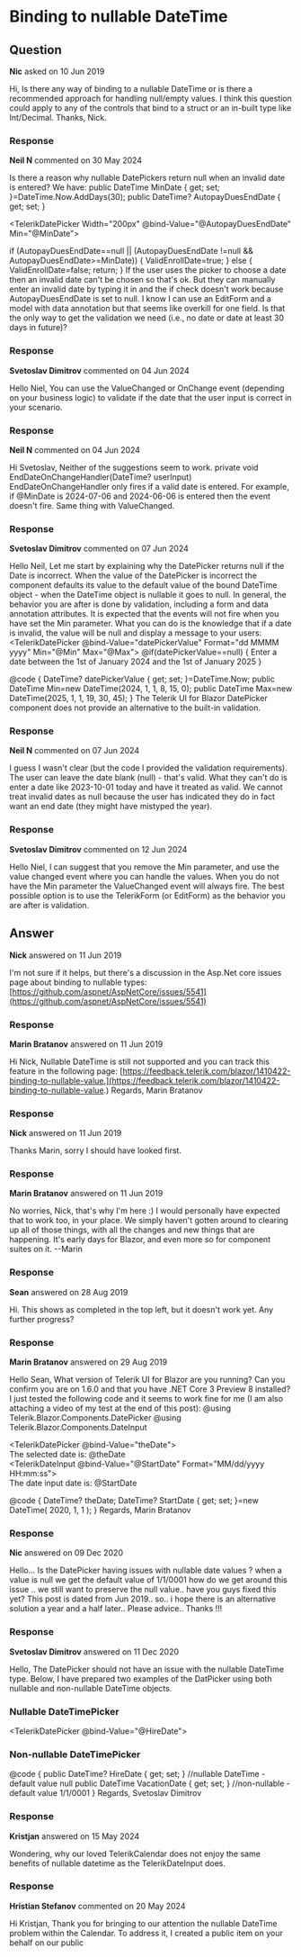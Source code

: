 # Binding to nullable DateTime

## Question

**Nic** asked on 10 Jun 2019

Hi, Is there any way of binding to a nullable DateTime or is there a recommended approach for handling null/empty values. I think this question could apply to any of the controls that bind to a struct or an in-built type like Int/Decimal. Thanks, Nick.

### Response

**Neil N** commented on 30 May 2024

Is there a reason why nullable DatePickers return null when an invalid date is entered? We have: public DateTime MinDate { get; set; }=DateTime.Now.AddDays(30); public DateTime? AutopayDuesEndDate { get; set; } <p><TelerikDatePicker Width="200px" @bind-Value="@AutopayDuesEndDate" Min="@MinDate"></TelerikDatePicker></p> <label hidden="@ValidEnrollDate">Please enter a date on or after @MinDate.ToString("MMMM d yyyy").</label> if (AutopayDuesEndDate==null || (AutopayDuesEndDate !=null && AutopayDuesEndDate>=MinDate)) { ValidEnrollDate=true; } else { ValidEnrollDate=false; return; } If the user uses the picker to choose a date then an invalid date can't be chosen so that's ok. But they can manually enter an invalid date by typing it in and the if check doesn't work because AutopayDuesEndDate is set to null. I know I can use an EditForm and a model with data annotation but that seems like overkill for one field. Is that the only way to get the validation we need (i.e., no date or date at least 30 days in future)?

### Response

**Svetoslav Dimitrov** commented on 04 Jun 2024

Hello Niel, You can use the ValueChanged or OnChange event (depending on your business logic) to validate if the date that the user input is correct in your scenario.

### Response

**Neil N** commented on 04 Jun 2024

Hi Svetoslav, Neither of the suggestions seem to work. <TelerikDatePicker Width="200px" Value="@AutopayDuesEndDate" Min="@MinDate" ValueChanged="@( (DateTime? inputDate)=> EndDateOnChangeHandler(inputDate) )"> </TelerikDatePicker> private void EndDateOnChangeHandler(DateTime? userInput) EndDateOnChangeHandler only fires if a valid date is entered. For example, if @MinDate is 2024-07-06 and 2024-06-06 is entered then the event doesn't fire. Same thing with ValueChanged.

### Response

**Svetoslav Dimitrov** commented on 07 Jun 2024

Hello Neil, Let me start by explaining why the DatePicker returns null if the Date is incorrect. When the value of the DatePicker is incorrect the component defaults its value to the default value of the bound DateTime object - when the DateTime object is nullable it goes to null. In general, the behavior you are after is done by validation, including a form and data annotation attributes. It is expected that the events will not fire when you have set the Min parameter. What you can do is the knowledge that if a date is invalid, the value will be null and display a message to your users: <TelerikDatePicker @bind-Value="datePickerValue" Format="dd MMMM yyyy" Min="@Min" Max="@Max"> </TelerikDatePicker> @if(datePickerValue==null)
{ <span> Enter a date between the 1st of January 2024 and the 1st of January 2025 </span> }

@code {
DateTime? datePickerValue { get; set; }=DateTime.Now;
public DateTime Min=new DateTime(2024, 1, 1, 8, 15, 0);
public DateTime Max=new DateTime(2025, 1, 1, 19, 30, 45);
} The Telerik UI for Blazor DatePicker component does not provide an alternative to the built-in validation.

### Response

**Neil N** commented on 07 Jun 2024

I guess I wasn't clear (but the code I provided the validation requirements). The user can leave the date blank (null) - that's valid. What they can't do is enter a date like 2023-10-01 today and have it treated as valid. We cannot treat invalid dates as null because the user has indicated they do in fact want an end date (they might have mistyped the year).

### Response

**Svetoslav Dimitrov** commented on 12 Jun 2024

Hello Niel, I can suggest that you remove the Min parameter, and use the value changed event where you can handle the values. When you do not have the Min parameter the ValueChanged event will always fire. The best possible option is to use the TelerikForm (or EditForm) as the behavior you are after is validation.

## Answer

**Nick** answered on 11 Jun 2019

I'm not sure if it helps, but there's a discussion in the Asp.Net core issues page about binding to nullable types: [https://github.com/aspnet/AspNetCore/issues/5541](https://github.com/aspnet/AspNetCore/issues/5541)

### Response

**Marin Bratanov** answered on 11 Jun 2019

Hi Nick, Nullable DateTime is still not supported and you can track this feature in the following page: [https://feedback.telerik.com/blazor/1410422-binding-to-nullable-value.](https://feedback.telerik.com/blazor/1410422-binding-to-nullable-value.) Regards, Marin Bratanov

### Response

**Nick** answered on 11 Jun 2019

Thanks Marin, sorry I should have looked first.

### Response

**Marin Bratanov** answered on 11 Jun 2019

No worries, Nick, that's why I'm here :) I would personally have expected that to work too, in your place. We simply haven't gotten around to clearing up all of those things, with all the changes and new things that are happening. It's early days for Blazor, and even more so for component suites on it. --Marin

### Response

**Sean** answered on 28 Aug 2019

Hi. This shows as completed in the top left, but it doesn't work yet. Any further progress?

### Response

**Marin Bratanov** answered on 29 Aug 2019

Hello Sean, What version of Telerik UI for Blazor are you running? Can you confirm you are on 1.6.0 and that you have .NET Core 3 Preview 8 installed? I just tested the following code and it seems to work fine for me (I am also attaching a video of my test at the end of this post): @using Telerik.Blazor.Components.DatePicker
@using Telerik.Blazor.Components.DateInput

<TelerikDatePicker @bind-Value="theDate"></TelerikDatePicker>
<br />
The selected date is: @theDate
<br />
<TelerikDateInput @bind-Value="@StartDate" Format="MM/dd/yyyy HH:mm:ss"></TelerikDateInput>
<br />
The date input date is: @StartDate

@code {
DateTime? theDate;
DateTime? StartDate { get; set; }=new DateTime( 2020, 1, 1 );
} Regards, Marin Bratanov

### Response

**Nic** answered on 09 Dec 2020

Hello... Is the DatePicker having issues with nullable date values ? when a value is null we get the default value of 1/1/0001 how do we get around this issue .. we still want to preserve the null value.. have you guys fixed this yet? This post is dated from Jun 2019.. so.. i hope there is an alternative solution a year and a half later.. Please advice.. Thanks !!!

### Response

**Svetoslav Dimitrov** answered on 11 Dec 2020

Hello, The DatePicker should not have an issue with the nullable DateTime type. Below, I have prepared two examples of the DatPicker using both nullable and non-nullable DateTime objects. <h3>Nullable DateTimePicker</h3>
<TelerikDatePicker @bind-Value="@HireDate"></TelerikDatePicker>

<h3>Non-nullable DateTimePicker</h3>
<TelerikDatePicker @bind-Value="@VacationDate"></TelerikDatePicker>

@code { public DateTime? HireDate { get; set; } //nullable DateTime - default value null public DateTime VacationDate { get; set; } //non-nullable - default value 1/1/0001 } Regards, Svetoslav Dimitrov

### Response

**Kristjan** answered on 15 May 2024

Wondering, why our loved TelerikCalendar does not enjoy the same benefits of nullable datetime as the TelerikDateInput does.

### Response

**Hristian Stefanov** commented on 20 May 2024

Hi Kristjan, Thank you for bringing to our attention the nullable DateTime problem within the Calendar. To address it, I created a public item on your behalf on our public
